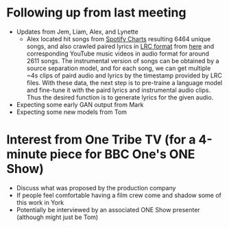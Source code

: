 # Following up from last meeting

* Updates from Jem, Liam, Alex, and Lynette
  * Alex located hit songs from [Spotify Charts](https://spotifycharts.com/regional/gb/daily/latest) resulting 6464 unique songs, and also crawled paired lyrics in [LRC format](https://en.wikipedia.org/wiki/LRC_(file_format)) from [here](https://www.rentanadviser.com/en/subtitles/subtitles4songs.aspx) and corresponding YouTube music videos in audio format for around 2611 songs. The instrumental version of songs can be obtained by a source separation model, and for each song, we can get multiple ~4s clips of paird audio and lyrics by the timestamp provided by LRC files. With these data, the next step is to pre-traine a language model and fine-tune it with the paird lyrics and instrumental audio clips. Thus the desired function is to generate lyrics for the given audio.
* Expecting some early GAN output from Mark
* Expecting some new models from Tom

# Interest from One Tribe TV (for a 4-minute piece for BBC One's ONE Show)

* Discuss what was proposed by the production company
* If people feel comfortable having a film crew come and shadow some of this work in York
* Potentially be interviewed by an associated ONE Show presenter (although might just be Tom)
